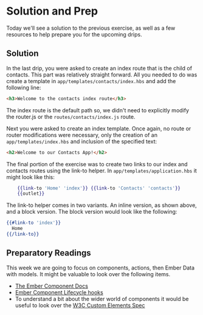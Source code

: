 # Solution and Prep

Today we'll see a solution to the previous exercise, as well as a few resources to help prepare you for the upcoming drips.

## Solution

In the last drip, you were asked to create an index route that is the child of contacts. This part was relatively straight forward. All you needed to do was create a template in `app/templates/contacts/index.hbs` and add the following line:

```html
<h3>Welcome to the contacts index route</h3>
```

The index route is the default path so, we didn't need to explicitly modify the router.js or the `routes/contacts/index.js` route.

Next you were asked to create an index template. Once again, no route or router modifications were necessary, only the creation of an `app/templates/index.hbs` and inclusion of the specified text:

```html
<h2>Welcome to our Contacts App!</h2>
```

The final portion of the exercise was to create two links to our index and contacts routes using the link-to helper. In `app/templates/application.hbs` it might look like this:

```hbs
    {{link-to 'Home' 'index'}} {{link-to 'Contacts' 'contacts'}}
    {{outlet}}
```

The link-to helper comes in two variants. An inline version, as shown above, and a block version. The block version would look like the following:

```hbs
{{#link-to 'index'}}
  Home
{{/link-to}}
```

## Preparatory Readings

This week we are going to focus on components, actions, then Ember Data with models. It might be valuable to look over the following items.

* [The Ember Component Docs](http://emberjs.com/api/classes/Ember.Component.html)
* [Ember Component Lifecycle hooks](https://guides.emberjs.com/v2.6.0/components/the-component-lifecycle/)
* To understand a bit about the wider world of components it would be useful to look over the [W3C Custom Elements Spec](http://w3c.github.io/webcomponents/spec/custom/)
